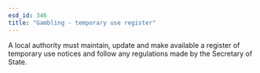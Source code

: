 ```yaml
---
esd_id: 346
title: "Gambling - temporary use register"
---
```


A local authority must maintain, update and make available a register of temporary use notices and follow any regulations made by the Secretary of State. 

